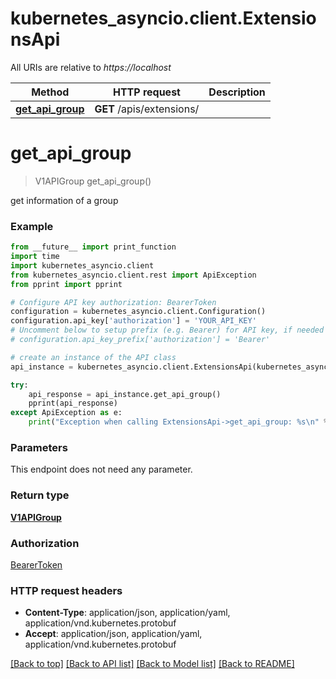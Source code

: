 # kubernetes_asyncio.client.ExtensionsApi

All URIs are relative to *https://localhost*

Method | HTTP request | Description
------------- | ------------- | -------------
[**get_api_group**](ExtensionsApi.md#get_api_group) | **GET** /apis/extensions/ | 


# **get_api_group**
> V1APIGroup get_api_group()



get information of a group

### Example
```python
from __future__ import print_function
import time
import kubernetes_asyncio.client
from kubernetes_asyncio.client.rest import ApiException
from pprint import pprint

# Configure API key authorization: BearerToken
configuration = kubernetes_asyncio.client.Configuration()
configuration.api_key['authorization'] = 'YOUR_API_KEY'
# Uncomment below to setup prefix (e.g. Bearer) for API key, if needed
# configuration.api_key_prefix['authorization'] = 'Bearer'

# create an instance of the API class
api_instance = kubernetes_asyncio.client.ExtensionsApi(kubernetes_asyncio.client.ApiClient(configuration))

try:
    api_response = api_instance.get_api_group()
    pprint(api_response)
except ApiException as e:
    print("Exception when calling ExtensionsApi->get_api_group: %s\n" % e)
```

### Parameters
This endpoint does not need any parameter.

### Return type

[**V1APIGroup**](V1APIGroup.md)

### Authorization

[BearerToken](../README.md#BearerToken)

### HTTP request headers

 - **Content-Type**: application/json, application/yaml, application/vnd.kubernetes.protobuf
 - **Accept**: application/json, application/yaml, application/vnd.kubernetes.protobuf

[[Back to top]](#) [[Back to API list]](../README.md#documentation-for-api-endpoints) [[Back to Model list]](../README.md#documentation-for-models) [[Back to README]](../README.md)

